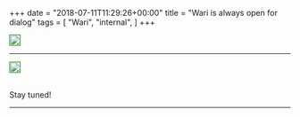+++
date = "2018-07-11T11:29:26+00:00"
title = "Wari is always open for dialog"
tags = [
    "Wari",
    "internal",
]
+++

<div class="container" style="width:auto">
  <a target="blank" href="https://image.ibb.co/mPbR6J/m314_1.jpg">
    <img src="https://image.ibb.co/mPbR6J/m314_1.jpg" style="padding:1px;border:thin solid green;max-width:100%">
  </a>
</div>

<!--more-->
<hr>
<div class="container" style="width:auto">
  <a target="blank" href="https://image.ibb.co/hOszRJ/m314_2.jpg">
    <img src="https://image.ibb.co/hOszRJ/m314_2.jpg" style="padding:1px;border:thin solid green;max-width:100%">
  </a>
</div>
<br>


Stay tuned!


<hr>
